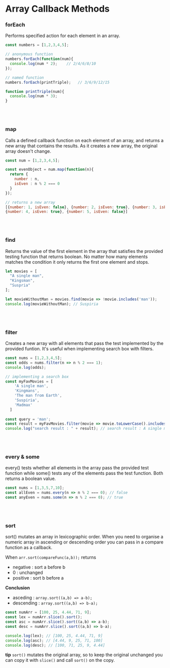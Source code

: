 # Array Callback Methods

### forEach  
Performs specified action for each element in an array.

```javascript
const numbers = [1,2,3,4,5];

// anonymous function
numbers.forEach(function(num){
  console.log(num * 2);    // 2/4/6/8/10
});

// named function
numbers.forEach(printTriple);   // 3/6/9/12/15

function printTriple(num){
  console.log(num * 3);   
}
```
<br/><br/>

### map
Calls a defined callback function on each element of an array, and returns a new array that contains the results. As it creates a new array, the original array doesn't change.
```javascript
const num = [1,2,3,4,5];

const evenObject = num.map(function(n){
  return {
    number : n,
    isEven : n % 2 === 0
  }
});

// returns a new array
[{number: 1, isEven: false}, {number: 2, isEven: true}, {number: 3, isEven: false},
{number: 4, isEven: true}, {number: 5, isEven: false}]
```
<br/><br/>

### find
Returns the value of the first element in the array that satisfies the provided testing function that returns boolean. No matter how many elements matches the condition it only returns the first one element and stops.
```javascript
let movies = [
  "A single man",
  "Kingsman",
  "Suspria"
];

let movieWithoutMan = movies.find(movie => !movie.includes('man'));
console.log(movieWithoutMan); // Suspiria
```
<br/><br/>

### filter
Creates a new array with all elements that pass the test implemented by the provided funtion. It's useful when implementing search box with filters.
```javascript
const nums = [1,2,3,4,5];
const odds = nums.filter(n => n % 2 === 1);
console.log(odds);

// implementing a search box
const myFavMovies = [
    'A single man',
    'Kingmans',
    'The man from Earth',
    'Suspiria',
    'Madmax'
  ]
  
const query = 'man';
const result = myFavMovies.filter(movie => movie.toLowerCase().includes(query));
console.log("search result : " + result); // search result : A single man,Kingmans,The man from Earth 
```
<br/><br/>

### every & some
every() tests whether all elements in the array pass the provided test function while some() tests any of the elements pass the test function. Both returns a boolean value. 
```javascript
const nums = [1,3,5,7,10];
const allEven = nums.every(n => n % 2 === 0); // false
const anyEven = nums.some(n => n % 2 === 0); // true
```
<br/><br/>

### sort
sort() mutates an array in lexicographic order. When you need to organise a numeric array in ascending or descending order you can pass in a compare function as a callback.  

When `arr.sort(compareFunc(a,b));` returns
* negative : sort a before b
* 0 : unchanged
* positive : sort b before a

**Conclusion**
* asceding : `array.sort((a,b) => a-b);`  
* descending : `array.sort((a,b) => b-a);`

```javascript
const numArr = [100, 25, 4.44, 71, 9];
const lex = numArr.slice().sort();
const asc = numArr.slice().sort((a,b) => a-b);
const desc = numArr.slice().sort((a,b) => b-a);

console.log(lex); // [100, 25, 4.44, 71, 9]
console.log(asc); // [4.44, 9, 25, 71, 100]
console.log(desc); // [100, 71, 25, 9, 4.44]
```

**tip**
`sort()` mutates the original array, so to keep the original unchanged you can copy it with `slice()` and call `sort()` on the copy. 
